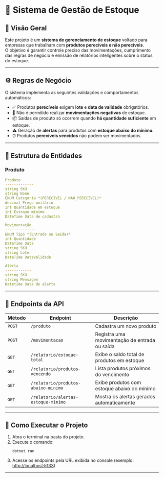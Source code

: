 
# 🧭 Sistema de Gestão de Estoque

## 📘 Visão Geral
Este projeto é um **sistema de gerenciamento de estoque** voltado para empresas que trabalham com **produtos perecíveis e não perecíveis**.  
O objetivo é garantir controle preciso das movimentações, cumprimento das regras de negócio e emissão de relatórios inteligentes sobre o status do estoque.

---

## ⚙️ Regras de Negócio
O sistema implementa as seguintes validações e comportamentos automáticos:

- ✅ Produtos **perecíveis** exigem **lote** e **data de validade** obrigatórios.  
- 🚫 Não é permitido realizar **movimentações negativas** de estoque.  
- 📦 Saídas de produto só ocorrem quando **há quantidade suficiente** em estoque.  
- ⚠️ Geração de **alertas** para produtos com **estoque abaixo do mínimo**.  
- ⏰ Produtos **perecíveis vencidos** não podem ser movimentados.

---

## 🧩 Estrutura de Entidades

### **Produto**

   ```yaml
Produto
-------------
string SKU  
string Nome  
ENUM Categoria *(PERECIVEL / NAO_PERECIVEL)*  
decimal Preço unitário  
int Quantidade em estoque  
int Estoque mínimo  
DateTime Data de cadastro  

Movimentação
--------------
ENUM Tipo *(Entrada ou Saída)*  
int Quantidade  
DateTime Data  
string SKU  
string Lote  
DateTime DataValidade  

Alerta
------------
string SKU  
string Mensagem  
Datetime Data do alerta

   ```  

---

## 🔗 Endpoints da API

| Método | Endpoint | Descrição |
|--------|-----------|-----------|
| `POST` | `/produto` | Cadastra um novo produto |
| `POST` | `/movimentacao` | Registra uma movimentação de entrada ou saída |
| `GET`  | `/relatorio/estoque-total` | Exibe o saldo total de produtos em estoque |
| `GET`  | `/relatorio/produtos-vencendo` | Lista produtos próximos do vencimento |
| `GET`  | `/relatorio/produtos-abaixo-minimo` | Exibe produtos com estoque abaixo do mínimo |
| `GET`  | `/relatorio/alertas-estoque-minimo` | Mostra os alertas gerados automaticamente |

---

## 🚀 Como Executar o Projeto

1. Abra o terminal na pasta do projeto.  
2. Execute o comando:  
   ```bash
   dotnet run
   ```  
3. Acesse os endpoints pela URL exibida no console (exemplo: [http://localhost:5133](http://localhost:5133)).

--- 

